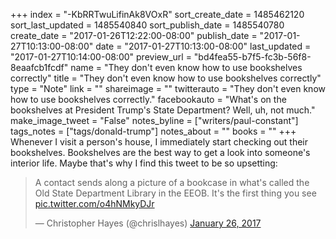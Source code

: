 +++
index = "-KbRRTwuLifinAk8VOxR"
sort_create_date = 1485462120
sort_last_updated = 1485540840
sort_publish_date = 1485540780
create_date = "2017-01-26T12:22:00-08:00"
publish_date = "2017-01-27T10:13:00-08:00"
date = "2017-01-27T10:13:00-08:00"
last_updated = "2017-01-27T10:14:00-08:00"
preview_url = "bd4fea55-b7f5-fc3b-56f8-8eaafcb1fcdf"
name = "They don't even know how to use bookshelves correctly"
title = "They don't even know how to use bookshelves correctly"
type = "Note"
link = ""
shareimage = ""
twitterauto = "They don't even know how to use bookshelves correctly."
facebookauto = "What's on the bookshelves at President Trump's State Department? Well, uh, not much."
make_image_tweet = "False"
notes_byline = ["writers/paul-constant"]
tags_notes = ["tags/donald-trump"]
notes_about = ""
books = ""
+++
Whenever I visit a person's house, I immediately start checking out their bookshelves. Bookshelves are the best way to get a look into someone's interior life. Maybe that's why I find this tweet to be so upsetting:

<blockquote class="twitter-tweet" data-lang="en"><p lang="en" dir="ltr">A contact sends along a picture of a bookcase in what&#39;s called the Old State Department Library in the EEOB. It&#39;s the first thing you see <a href="https://t.co/o4hNMkyDJr">pic.twitter.com/o4hNMkyDJr</a></p>&mdash; Christopher Hayes (@chrislhayes) <a href="https://twitter.com/chrislhayes/status/824680714344026112">January 26, 2017</a></blockquote>